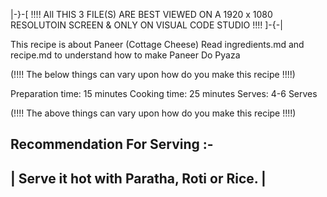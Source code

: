 |-}-[ !!!! All THIS 3 FILE(S) ARE BEST VIEWED ON A 1920 x 1080 RESOLUTOIN SCREEN & ONLY ON VISUAL CODE STUDIO !!!! ]-{-|

This recipe is about Paneer (Cottage Cheese)
Read ingredients.md and recipe.md to understand how to make Paneer Do Pyaza

(!!!! The below things can vary upon how do you make this recipe !!!!)

Preparation time: 15 minutes
Cooking time: 25 minutes
Serves: 4-6 Serves

(!!!! The above things can vary upon how do you make this recipe !!!!)

Recommendation For Serving :-
--------------------------------------------
| Serve it hot with Paratha, Roti or Rice. |
-------------------------------------------- 